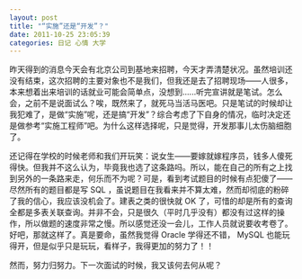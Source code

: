 ```yaml
---
layout: post 
title: "“实施”还是“开发”？"
date: 2011-10-25 23:05:39
categories: 日记 心情 大学
---
```


昨天得到的消息今天会有北京公司到基地来招聘，今天才弄清楚状况。虽然培训还没有结束，这次招聘的主要对象也不是我们，但我还是去了招聘现场——人很多，本来想着出来培训的话就业可能会简单点，没想到......听完宣讲就是笔试。怎么会，之前不是说面试么？唉，既然来了，就死马当活马医吧。只是笔试的时候却让我犯难了，是做“实施”呢，还是搞“开发”？综合考虑了下自身的情况，临时决定还是做参考“实施工程师”吧。为什么这样选择呢，只是觉得，开发那事儿太伤脑细胞了。

还记得在学校的时候老师和我们开玩笑：说女生——要嫁就嫁程序员，钱多人傻死得快。但我并不这么认为，毕竟我也选了这条路吗。所以，能在自己的所有之上找到另外的一条路来走，何乐而不为呢？可是，看到考试题目的时候有点犯傻了——尽然所有的题目都是写 SQL ，虽说题目在我看来并不算太难，然而却彻底的粉碎了我的信心，我应该没机会了。建表之类的很快就 OK 了，可惜的却是所有的查询全都是多表关联查询。并非不会，只是很久（平时几乎没有）都没有过这样的操作，所以做题的速度非常之慢。所以感觉还没一会儿，工作人员就说要收考卷了。好吧，那就这样了。真是要命，虽然我觉得 Oracle 学得还不错， MySQL 也能玩得开，但是似乎只是玩玩，看样子，我得更加的努力了！！

然而，努力归努力。下一次面试的时候，我又该何去何从呢？

&nbsp;